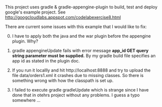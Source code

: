 This project uses gradle & gradle-appengine-plugin to build, test and deploy google's example project. 
See http://googcloudlabs.appspot.com/codelabexercise8.html


There are current some issues with this example that I would like to fix:

0. I have to apply both the java and the war plugin before the appengine plugin. Why?

1. gradle appengineUpdate fails with error message **app_id GET query string parameter must be supplied.** By my gradle build file specifies an app id as stated in the plugin doc.

2.  If you run it locallly and hit http://localhost:8888 and try to upload the file data/orders1.xml it crashes due to missing classes. 
So there is something wrong with how the classpath is set up.

3. I failed to execute gradle gradleUpdate which is strange since I have done that in otehrs project without any problems. 
I guess a typo somewhere ...



